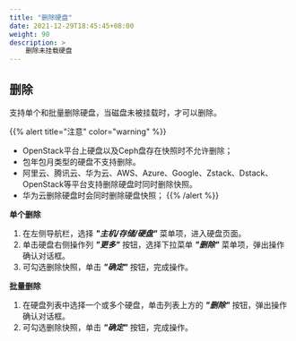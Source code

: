 ```yaml
---
title: "删除硬盘"
date: 2021-12-29T18:45:45+08:00
weight: 90
description: >
    删除未挂载硬盘
---
```


## 删除

支持单个和批量删除硬盘，当磁盘未被挂载时，才可以删除。

{{% alert title="注意" color="warning" %}}
- OpenStack平台上硬盘以及Ceph盘存在快照时不允许删除；
- 包年包月类型的硬盘不支持删除。
- 阿里云、腾讯云、华为云、AWS、Azure、Google、Zstack、Dstack、OpenStack等平台支持删除硬盘时同时删除快照。
- 华为云删除硬盘时会同时删除硬盘快照；
{{% /alert %}}

**单个删除**

1. 在左侧导航栏，选择 **_"主机/存储/硬盘"_** 菜单项，进入硬盘页面。
2. 单击硬盘右侧操作列 **_"更多"_** 按钮，选择下拉菜单 **_"删除"_** 菜单项，弹出操作确认对话框。
2. 可勾选删除快照，单击 **_"确定"_** 按钮，完成操作。

**批量删除**

1. 在硬盘列表中选择一个或多个硬盘，单击列表上方的 **_"删除"_** 按钮，弹出操作确认对话框。
2. 可勾选删除快照，单击 **_"确定"_** 按钮，完成操作。